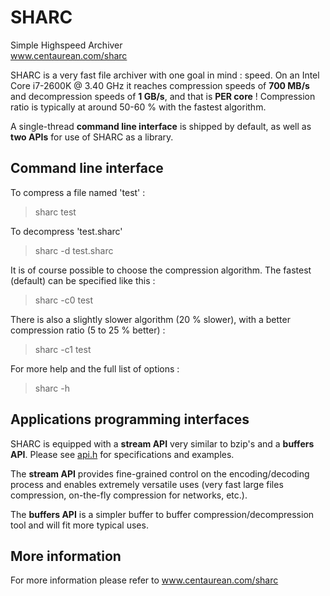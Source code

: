 SHARC
======

Simple Highspeed Archiver<br/>www.centaurean.com/sharc

SHARC is a very fast file archiver with one goal in mind : speed.
On an Intel Core i7-2600K @ 3.40 GHz it reaches compression speeds of <b>700 MB/s</b> and decompression speeds of <b>1 GB/s</b>, and that is <b>PER core</b> !
Compression ratio is typically at around 50-60 % with the fastest algorithm.

A single-thread <b>command line interface</b> is shipped by default, as well as <b>two APIs</b> for  use of SHARC as a library.

Command line interface
-----------------------

To compress a file named 'test' :
> sharc test

To decompress 'test.sharc'
> sharc -d test.sharc

It is of course possible to choose the compression algorithm. The fastest (default) can be specified like this :
> sharc -c0 test

There is also a slightly slower algorithm (20 % slower), with a better compression ratio (5 to 25 % better) :
> sharc -c1 test

For more help and the full list of options :
> sharc -h

Applications programming interfaces
------------------------------------

SHARC is equipped with a <b>stream API</b> very similar to bzip's and a <b>buffers API</b>. Please see <a href="https://github.com/centaurean/sharc/blob/master/src/api.h">api.h</a> for specifications and examples.

The <b>stream API</b> provides fine-grained control on the encoding/decoding process and enables extremely versatile uses (very fast large files compression, on-the-fly compression for networks, etc.).

The <b>buffers API</b> is a simpler buffer to buffer compression/decompression tool and will fit more typical uses.

More information
-----------------
For more information please refer to <a href="www.centaurean.com/sharc">www.centaurean.com/sharc</a>
